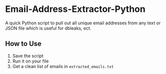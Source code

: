 # Email-Address-Extractor-Python
A quick Python script to pull out all unique email addresses from any text or JSON file which is useful for dbleaks, ect.

## How to Use

1. Save the script
2. Run it on your file
3. Get a clean list of emails in `extracted_emails.txt`
